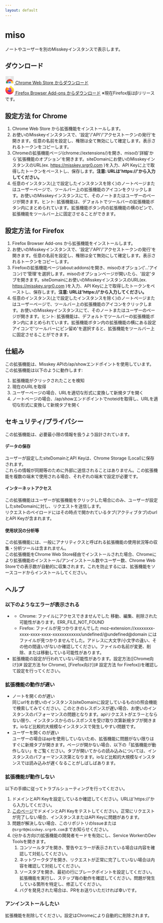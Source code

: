 ```yaml
---
layout: default
---
```


# miso
ノートやユーザーを別のMisskeyインスタンスで表示します。  

## ダウンロード
[<img alt="Chrome Web Store" src="assets/chromewebstore.png" width="30"> Chrome Web Store からダウンロード](https://chrome.google.com/webstore/detail/miso/gomfgdhiicbpjfojpbabncloffohpbpf)  
[<img alt="Firefox Browser" src="assets/firefoxbrowser.png" width="30"> Firefox Browser Add-ons からダウンロード](https://addons.mozilla.org/ja/firefox/addon/miso/) ※現在Firefox版はβリリースです。

## 設定方法 for Chrome
1. Chrome Web Store から拡張機能をインストールします。
2. お使いのMisskeyインスタンスで、'設定'/'API'/'アクセストークンの発行'を開きます。任意の名前を設定し、権限は全て無効にして確定します。表示されるトークンをコピーします。
3. Chromeの拡張機能ページ(chrome://extensions/)を開き、misoの'詳細'から'拡張機能のオプション'を開きます。siteDomainにお使いのMisskeyインスタンスのURL(ex. https://misskey.srgr0.com )を入力、API Keyに上で取得したトークンをペーストし、保存します。**注意: URLは'https://'から入力してください。**
4. 任意のインスタンス(上で設定したインスタンスを除く)のノートページまたはユーザーページで、ツールバー上の拡張機能のアイコンをクリックします。お使いのMisskeyインスタンスにて、そのノートまたはユーザーのページが開きます。ヒント: 拡張機能は、デフォルトでツールバーの拡張機能ボタン内にまとめられています。拡張機能ボタン内の拡張機能の横のピンで、拡張機能をツールバー上に固定させることができます。

## 設定方法 for Firefox
1. Firefox Browser Add-ons から拡張機能をインストールします。
2. お使いのMisskeyインスタンスで、'設定'/'API'/'アクセストークンの発行'を開きます。任意の名前を設定し、権限は全て無効にして確定します。表示されるトークンをコピーします。
3. Firefoxの拡張機能ページ(about:addons)を開き、misoのオプション('…'アイコン)で'管理'を選択します。misoのオプションページが開いたら、'設定'タブを開きます。siteDomainにお使いのMisskeyインスタンスのURL(ex. https://misskey.srgr0.com )を入力、API Keyに上で取得したトークンをペーストし、保存します。**注意: URLは'https://'から入力してください。**
5. 任意のインスタンス(上で設定したインスタンスを除く)のノートページまたはユーザーページで、ツールバー上の拡張機能のアイコンをクリックします。お使いのMisskeyインスタンスにて、そのノートまたはユーザーのページが開きます。ヒント: 拡張機能は、デフォルトでツールバーの拡張機能ボタン内にまとめられています。拡張機能ボタン内の拡張機能の横にある設定アイコンで'ツールバーにピン留め'を選択すると、拡張機能をツールバー上に固定させることができます。

## 仕組み
この拡張機能は、Misskey APIの/ap/showエンドポイントを使用しています。  
この拡張機能は以下のように動作します:  
1. 拡張機能がクリックされたことを検知
2. 現在のURLを取得
3. ユーザーページの場合、URLを適切な形式に変換して新規タブを開く
4. ノートページの場合、/ap/showエンドポイントでnoteidを取得し、URLを適切な形式に変換して新規タブを開く

## セキュリティ/プライバシー
この拡張機能は、必要最小限の情報を扱うよう設計されています。  

#### データの保存
ユーザーが設定したsiteDomainとAPI Keyは、Chrome Storage (Local)に保存されます。  
これらの情報が同期等のために外部に送信されることはありません。この拡張機能を複数の端末で使用される場合、それぞれの端末で設定が必要です。  

#### インターネットアクセス
この拡張機能はユーザーが拡張機能をクリックした場合にのみ、ユーザーが設定したsiteDomainに対し、リクエストを送信します。  
リクエストのペイロードにはその時点で開かれているタブ(アクティブタブ)のurlとAPI Keyが含まれます。  

#### 使用状況の分析等
この拡張機能には、一般にアナリティクスと呼ばれる拡張機能の使用状況等の収集・分析ツールは含まれません。  
この拡張機能をChrome Web Store経由でインストールされた場合、Chromeにより拡張機能のインストール/アンインストール数やユーザー数、Chrome Web Storeでの表示数が自動的に収集されます。これを防止するには、拡張機能をソースコードからインストールしてください。  

## ヘルプ
### 以下のようなエラーが表示される
- - Chrome: ファイルにアクセスできませんでした 移動、編集、削除された可能性があります。ERR_FILE_NOT_FOUND
  - Firefox: ファイルが見つかりませんでした moz-extension://xxxxxxxx-xxxx-xxxx-xxxx-xxxxxxxxxxxx/undefined/@undefined@domain にはファイルが見つかりませんでした。アドレスに大文字/小文字の違い、その他の間違いがないか確認してください。ファイルの名前が変更、削除、または移動している可能性があります。
- 拡張機能の設定が行われていない可能性があります。設定方法([Chrome向け](# 設定方法 for Chrome), [Firefox向け](# 設定方法 for Firefox))を確認して設定を行ってください。

### 拡張機能の動作が遅い
- ノートを開くのが遅い  
  同じurlをお使いのインスタンス(siteDomainに設定しているもの)の照会機能で検索してみてください。このときのレスポンスが遅い場合、お使いのインスタンスのパフォーマンスの問題となります。apiリクエストがエラーとならない限り、インスタンスからのレスポンスを受け取り次第新規タブが開きます。ioなど比較的大規模なインスタンスで発生しやすい問題です。
- ユーザーを開くのが遅い  
  ユーザーの場合はapiを使用していないため、拡張機能に問題がない限りはすぐに新規タブが開きます。ページが開かない場合、以下の「拡張機能が動作しない」をご覧ください。タブが開いてからの読み込みについては、インスタンスのパフォーマンス次第となります。ioなど比較的大規模なインスタンスでは読み込みが遅くなることがしばしばあります。

### 拡張機能が動作しない
以下の手順に従ってトラブルシューティングを行ってください。  
1. ドメインとAPI Keyを設定しているか確認してください。URLは'https://'から入力してください。
2. [このページ](https://misskey-hub.net/docs/api/endpoints/ap/show.html)でドメインとAPI Keyをテストしてください。正常にリクエストが完了しない場合、インスタンスまたはAPI Keyに問題があります。
3. 問題が解決しない場合、このリポジトリのIssueまたは``@srgr0@misskey.srgr0.com``までお知らせください。
4. (分かる方向け)拡張機能の開発者モードを有効にし、Service WorkerのDev Toolsを開きます。
   1. コンソールタブを開き、警告やエラーが表示されている場合は内容を確認して対処してください。
   2. ネットワークタブを開き、リクエストが正常に完了していない場合は内容を確認して対処してください。
   3. ソースタブを開き、最初の行にブレークポイントを設定してください。拡張機能を実行し、ステップ毎の動作を確認してください。問題が発生している箇所を特定し、修正してください。
   4. バグを発見された場合は、PRをお送りいただければ幸いです。

### アンインストールしたい
拡張機能を削除してください。設定はChromeにより自動的に削除されます。  
